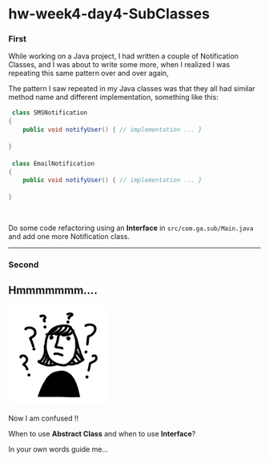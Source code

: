 # hw-week4-day4-SubClasses

### First
While working on a Java project, I had written a couple of Notification Classes, and I was about to write some more, when I realized I was repeating this same pattern over and over again,

The pattern I saw repeated in my Java classes was that they all had similar method name and different implementation, something like this:

```java
 class SMSNotification
{
    public void notifyUser() { // implementation ... }
    
}

 class EmailNotification 
{
    public void notifyUser() { // implementation ... }
    
}
```
<br>

Do some code refactoring using an **Interface**  in ` src/com.ga.sub/Main.java ` and add one more Notification class.

---
### Second 
## Hmmmmmmm....
![alt](images/confusion.png)

Now I am confused !!

When to use **Abstract Class** and when to use **Interface**?

In your own words guide me...

